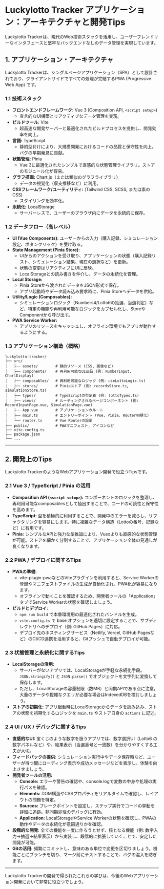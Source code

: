 # Luckylotto Tracker アプリケーション：アーキテクチャと開発Tips

Luckylotto Trackerは、現代のWeb技術スタックを活用し、ユーザーフレンドリーなインタフェースと堅牢なバックエンドなしのデータ管理を実現しています。

## 1. アプリケーション・アーキテクチャ

Luckylotto Trackerは、シングルページアプリケーション（SPA）として設計されており、クライアントサイドですべての処理が完結するPWA (Progressive Web App) です。

### 1.1 技術スタック

- **フロントエンドフレームワーク:** Vue 3 (Composition API, `<script setup>`)
    - 宣言的なUI構築とリアクティブなデータ管理を実現。
- **ビルドツール:** Vite
    - 超高速な開発サーバーと最適化されたビルドプロセスを提供し、開発効率を向上。
- **言語:** TypeScript
    - 静的型付けにより、大規模開発におけるコードの品質と保守性を向上。バグの早期発見に貢献。
- **状態管理:** Pinia
    - Vue 3に最適化されたシンプルで直感的な状態管理ライブラリ。ストアのモジュール化が容易。
- **グラフ描画:** Chart.js（または類似のグラフライブラリ）
    - データの視覚化（収支推移など）に利用。
- **CSSフレームワーク/ユーティリティ:** (Tailwind CSS, SCSS, または素のCSS)
    - スタイリングを効率化。
- **永続化:** LocalStorage
    - サーバーレスで、ユーザーのブラウザ内にデータを永続的に保存。

### 1.2 データフロー（高レベル）

- **UI (Vue Components):** ユーザーからの入力（購入記録、シミュレーション設定、ボタンクリック）を受け取る。
- **State Management (Pinia Store):** 
    - UIからのアクションを受け取り、アプリケーションの状態（購入記録リスト、シミュレーション結果、現在の選択など）を更新。
    - 状態の変更はリアクティブにUIに反映。
    - LocalStorageとの読み書きを仲介し、データの永続化を管理。
- **Local Storage:**
    - Pinia Storeから渡されたデータをJSON形式で保存。
    - アプリ起動時やデータ読み込み要求時に、Pinia Storeへデータを供給。
- **Utility/Logic (Composables):**
    - シミュレーションロジック（Numbers4/Lotto6の抽選、当選判定）など、特定の機能や再利用可能なロジックをカプセル化し、StoreやComponentから呼び出す。
- **PWA Service Worker:**
    - アプリのリソースをキャッシュし、オフライン環境でもアプリが動作するようにする。

### 1.3 アプリケーション構造（概略）

```
luckylotto-tracker/
├── src/
│   ├── assets/        # 静的リソース (CSS, 画像など)
│   ├── components/    # 再利用可能なUI部品 (例: NumberInput, ChartDisplay)
│   ├── composables/   # 再利用可能なロジック (例: useLottoLogic.ts)
│   ├── stores/        # Piniaストア (例: recordsStore.ts, simulationStore.ts)
│   ├── types/         # TypeScriptの型定義 (例: lottoTypes.ts)
│   ├── views/         # ルーティングされるページコンポーネント (例: RecordInputPage.vue, SimulationPage.vue)
│   ├── App.vue        # アプリケーションのルート
│   ├── main.ts        # エントリーポイント (Vue, Pinia, Router初期化)
│   └── router.ts      # Vue Routerの設定
├── public/            # PWAマニフェスト, アイコンなど
├── vite.config.ts
├── package.json
└── ...
```

---

## 2. 開発上のTips

Luckylotto TrackerのようなWebアプリケーション開発で役立つTipsです。

### 2.1 Vue 3 / TypeScript / Pinia の活用

- **Composition API (`<script setup>`):** コンポーネントのロジックを整理し、再利用可能なcomposablesとして抽出することで、コードの可読性と保守性を高めます。
- **TypeScript:** 型を積極的に利用することで、開発中のエラーを減らし、リファクタリングを容易にします。特に複雑なデータ構造（Lottoの番号、記録など）に有用です。
- **Pinia:** シンプルなAPIと強力な型推論により、Vuexよりも直感的な状態管理が可能。ストアを細かく分割することで、アプリケーション全体の見通しが良くなります。

### 2.2 PWA / デプロイに関するTips

- **PWAの準備:**
    - vite-plugin-pwaなどのViteプラグインを利用すると、Service Workerの登録やマニフェストファイルの生成が自動化され、PWA化が容易になります。
    - オフラインで動くことを確認するため、開発者ツールの「Application」タブでService Workerの状態を確認しましょう。
- **ビルドとデプロイ:**
    - `npm run build` で本番環境用の最適化されたバンドルを生成。
    - `vite.config.ts` で base オプションを適切に設定することで、サブディレクトリへのデプロイ（例: GitHub Pages）に対応。
    - デプロイ先のホスティングサービス（Netlify, Vercel, GitHub Pagesなど）のCI/CD連携を活用すると、Gitプッシュで自動デプロイが可能。

### 2.3 状態管理と永続化に関するTips

- **LocalStorageの活用:**
    - サーバーがないアプリでは、LocalStorageが手軽な永続化手段。`JSON.stringify()` と `JSON.parse()` でオブジェクトを文字列に変換して保存します。
    - ただし、LocalStorageの容量制限（数MB）と同期APIである点に注意。大量のデータや複雑なクエリが必要な場合はIndexedDBを検討しましょう。
- **ストアの初期化:** アプリ起動時にLocalStorageからデータを読み込み、ストアの状態を初期化するロジックを `main.ts` やストア自身の `actions` に記述。

### 2.4 UI / UX / デバッグに関するTips

- **直感的なUI:** 宝くじのような数字を扱うアプリでは、数字選択UI（Lotto6 の数字パネルなど）や、結果表示（当選番号と一致数）を分かりやすくする工夫が大切。
- **フィードバックの提供:** シミュレーション実行中やデータ保存時など、ユーザーが待つ間にローディング表示や成功メッセージなどを表示し、体験を向上させましょう。
- **開発者ツールの活用:**
    - **Console:** エラーや警告の確認や、console.logで変数の中身や処理の実行パスを確認。
    - **Elements:** DOM構造やCSSプロパティをリアルタイムで確認し、レイアウトの問題を特定。
    - **Sources:** ブレークポイントを設定し、ステップ実行でコードの挙動を詳細に追跡。非同期処理のデバッグに有効。
    - **Application:** LocalStorageやService Workerの状態を確認し、PWAの動作やデータの永続化が意図通りかを確認。
- **段階的な開発:** 全ての機能を一度に作ろうとせず、核となる機能（例: 数字入力→抽選→結果表示）から実装し、段階的に拡張していくことで、安定した開発が可能。
- **Gitの活用:** 頻繁にコミットし、意味のある単位で変更を区切りましょう。機能ごとにブランチを切り、マージ前にテストすることで、バグの混入を防ぎます。

---

Luckylotto Trackerの開発で得られたこれらの学びは、今後のWebアプリケーション開発において非常に役立つでしょう。
